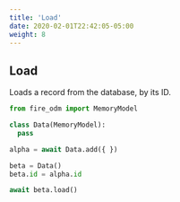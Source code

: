 ```yaml
---
title: 'Load'
date: 2020-02-01T22:42:05-05:00
weight: 8
---
```


## Load

Loads a record from the database, by its ID.

```python
from fire_odm import MemoryModel

class Data(MemoryModel):
  pass

alpha = await Data.add({ })

beta = Data()
beta.id = alpha.id

await beta.load()
```
